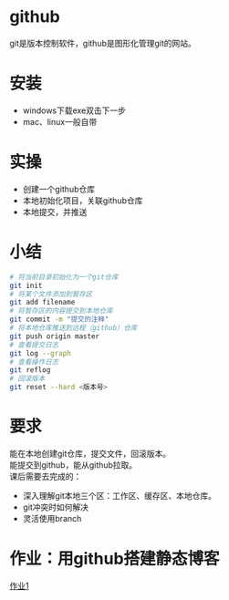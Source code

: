 # github
git是版本控制软件，github是图形化管理git的网站。
# 安装
- windows下载exe双击下一步
- mac、linux一般自带
# 实操
- 创建一个github仓库
- 本地初始化项目，关联github仓库
- 本地提交，并推送
# 小结
```bash
# 将当前目录初始化为一个git仓库
git init 
# 将某个文件添加到暂存区
git add filename
# 将暂存区的内容提交到本地仓库
git commit -m "提交的注释"
# 将本地仓库推送到远程（github）仓库
git push origin master
# 查看提交日志
git log --graph
# 查看操作日志
git reflog
# 回滚版本
git reset --hard <版本号>
```
# 要求
能在本地创建git仓库，提交文件，回滚版本。  
能提交到github，能从github拉取。  
课后需要去完成的： 
- 深入理解git本地三个区：工作区、缓存区、本地仓库。
- git冲突时如何解决
- 灵活使用branch
# 作业：用github搭建静态博客
[作业1](../homework/work1.md)
